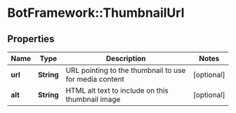 # BotFramework::ThumbnailUrl

## Properties
Name | Type | Description | Notes
------------ | ------------- | ------------- | -------------
**url** | **String** | URL pointing to the thumbnail to use for media content | [optional] 
**alt** | **String** | HTML alt text to include on this thumbnail image | [optional] 

